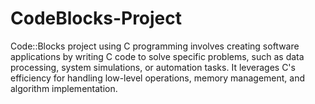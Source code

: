 # CodeBlocks-Project
Code::Blocks project using C programming involves creating software applications by writing C code to solve specific problems, such as data processing, system simulations, or automation tasks. It leverages C's efficiency for handling low-level operations, memory management, and algorithm implementation.
